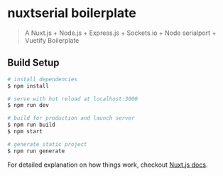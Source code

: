 # nuxtserial boilerplate

> A Nuxt.js + Node.js + Express.js + Sockets.io + Node serialport + Vuetify Boilerplate

## Build Setup

``` bash
# install dependencies
$ npm install

# serve with hot reload at localhost:3000
$ npm run dev

# build for production and launch server
$ npm run build
$ npm start

# generate static project
$ npm run generate
```

For detailed explanation on how things work, checkout [Nuxt.js docs](https://nuxtjs.org).
